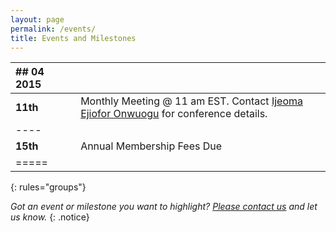 ```yaml
---
layout: page
permalink: /events/
title: Events and Milestones
---
```



| ## 04 2015     | |  |
|:--------|:---|:--------|
| **11th** | | Monthly Meeting @ 11 am EST. Contact [Ijeoma Ejiofor Onwuogu](mailto:ijeoma.ejiofor@fggconitsha.com) for conference details.|  
|----
| **15th** | | Annual Membership Fees Due | 
|=====
{: rules="groups"}


*Got an event or milestone you want to highlight? [Please contact us](mailto:contactus@fggconitsha.com) and let us know.*
{: .notice}
